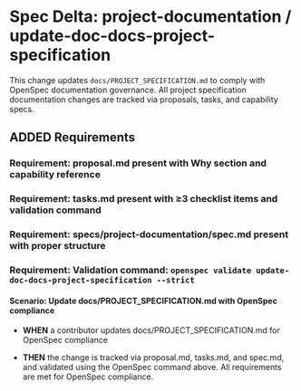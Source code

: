 # Spec Delta: project-documentation / update-doc-docs-project-specification

This change updates `docs/PROJECT_SPECIFICATION.md` to comply with OpenSpec documentation governance. All project specification documentation changes are tracked via proposals, tasks, and capability specs.

## ADDED Requirements

### Requirement: proposal.md present with Why section and capability reference

### Requirement: tasks.md present with ≥3 checklist items and validation command

### Requirement: specs/project-documentation/spec.md present with proper structure

### Requirement: Validation command: `openspec validate update-doc-docs-project-specification --strict`

#### Scenario: Update docs/PROJECT_SPECIFICATION.md with OpenSpec compliance

- **WHEN** a contributor updates docs/PROJECT_SPECIFICATION.md for OpenSpec compliance

- **THEN** the change is tracked via proposal.md, tasks.md, and spec.md, and validated using the OpenSpec command above. All requirements are met for OpenSpec compliance.
